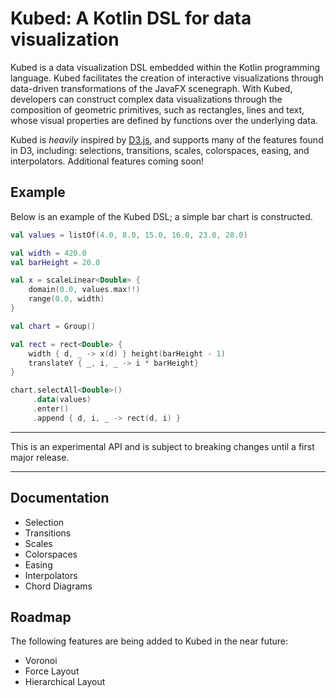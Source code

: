 # Kubed: A Kotlin DSL for data visualization

Kubed is a data visualization DSL embedded within the Kotlin programming language. Kubed facilitates the creation of interactive visualizations through data-driven transformations of the JavaFX scenegraph. With Kubed, developers can construct complex data visualizations through the composition of geometric primitives, such as rectangles, lines and text, whose visual properties are defined by functions over the underlying data.

Kubed is *heavily* inspired by [D3.js](https://d3js.org/), and supports many of the features found in D3, including: selections, transitions, scales, colorspaces, easing, and interpolators. Additional features coming soon!

## Example

Below is an example of the Kubed DSL; a simple bar chart is constructed.

```kotlin
val values = listOf(4.0, 8.0, 15.0, 16.0, 23.0, 28.0)

val width = 420.0
val barHeight = 20.0

val x = scaleLinear<Double> {
    domain(0.0, values.max!!)
    range(0.0, width)
}

val chart = Group()

val rect = rect<Double> {
    width { d, _ -> x(d) } height(barHeight - 1)
    translateY { _, i, _ -> i * barHeight}
}

chart.selectAll<Double>()
     .data(values)
     .enter()
     .append { d, i, _ -> rect(d, i) }
```
---

This is an experimental API and is subject to breaking changes until a first major release.

---

## Documentation

* Selection
* Transitions
* Scales
* Colorspaces
* Easing
* Interpolators
* Chord Diagrams

## Roadmap

The following features are being added to Kubed in the near future:
* Voronoi
* Force Layout
* Hierarchical Layout
